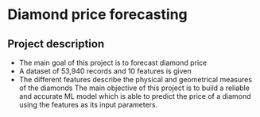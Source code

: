 # Diamond price forecasting

## Project description
- The main goal of this project is to forecast diamond price 
- A dataset of 53,940 records and 10 features is given
- The different features describe the physical and geometrical measures of the diamonds 
The main objective of this project is to build a reliable and accurate ML model which is able to predict the price of a diamond using the features as its input parameters.  


